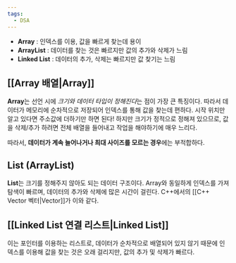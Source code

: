 ```yaml
---
tags:
  - DSA
---
```

- **Array** : 인덱스를 이용, 값을 빠르게 찾는데 용이
- **ArrayList** : 데이터를 찾는 것은 빠르지만 값의 추가와 삭제가 느림
- **Linked List** : 데이터의 추가, 삭제는 빠르지만 값 찾기는 느림

## [[Array 배열|Array]] 

**Array**는 선언 시에 *크기와 데이터 타입이 정해진다*는 점이 가장 큰 특징이다. 따라서 데이터가 메모리에 순차적으로 저장되어 인덱스를 통해 값을 찾는데 편하다. 시작 위치만 알고 있다면 주소값에 더하기만 하면 된다!
하지만 크기가 정적으로 정해져 있으므로, 값을 삭제/추가 하려면 전체 배열을 들어내고 작업을 해야하기에 매우 느리다.

따라서, **데이터가 계속 늘어나거나 최대 사이즈를 모르는 경우**에는 부적합하다.

## List (ArrayList)

**List**는 크기를 정해주지 않아도 되는 데이터 구조이다. Array와 동일하게 인덱스를 가져 탐색이 빠르며, 데이터의 추가와 삭제에 많은 시간이 걸린다.
C++에서의 [[C++ Vector 벡터|Vector]]가 이와 같다.

## [[Linked List 연결 리스트|Linked List]]

이는 포인터를 이용하는 리스트로, 데이터가 순차적으로 배열되어 있지 않기 때문에 인덱스를 이용해 값을 찾는 것은 오래 걸리지만, 값의 추가 및 삭제가 빠르다.